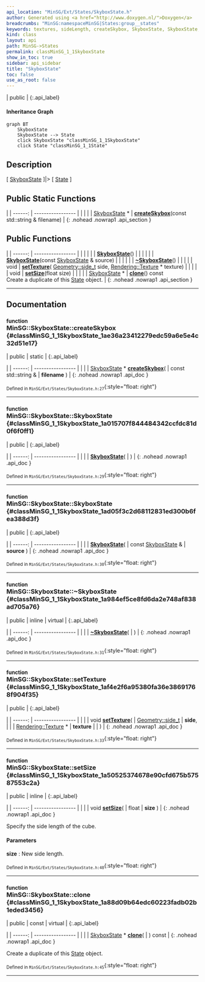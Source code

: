 ```yaml
---
api_location: "MinSG/Ext/States/SkyboxState.h"
author: Generated using <a href="http://www.doxygen.nl/">Doxygen</a>
breadcrumbs: "MinSG:namespaceMinSG|States:group__states"
keywords: textures, sideLength, createSkybox, SkyboxState, SkyboxState, ~SkyboxState, setTexture, setSize, clone, doEnableState
kind: class
layout: api
path: MinSG->States
permalink: classMinSG_1_1SkyboxState
show_in_toc: true
sidebar: api_sidebar
title: "SkyboxState"
toc: false
use_as_root: false
---
```


| public |
{:.api_label}

#### Inheritance Graph

```mermaid
graph BT
	SkyboxState
	SkyboxState --> State
	click SkyboxState "classMinSG_1_1SkyboxState"
	click State "classMinSG_1_1State"
```

## Description



[ [SkyboxState](classMinSG_1_1SkyboxState) ]|> [ [State](classMinSG_1_1State) ]



## Public Static Functions

|
| ------: | ----------------- |
|  | |
| [SkyboxState](classMinSG_1_1SkyboxState) * | **[createSkybox](#classMinSG_1_1SkyboxState_1ae36a23412279edc59a6e5e4c32d51e17)**(const std::string & filename) |
{: .nohead .nowrap1 .api_section }


## Public Functions

|
| ------: | ----------------- |
|  | |
|  | **[SkyboxState](#classMinSG_1_1SkyboxState_1a015707f844484342ccfdc81d0f6f0ff1)**() |
|  | |
|  | **[SkyboxState](#classMinSG_1_1SkyboxState_1ad05f3c2d68112831ed300b6fea388d3f)**(const [SkyboxState](classMinSG_1_1SkyboxState) & source) |
|  | |
|  | **[~SkyboxState](#classMinSG_1_1SkyboxState_1a984ef5ce8fd6da2e748af838ad705a76)**() |
|  | |
| void | **[setTexture](#classMinSG_1_1SkyboxState_1af4e2f6a95380fa36e38691768f904f35)**( [Geometry::side_t](namespaceGeometry#namespaceGeometry_1a32afb72609fcf5b2626087b7b1c8a717)  side,  [Rendering::Texture](classRendering_1_1Texture) * texture) |
|  | |
| void | **[setSize](#classMinSG_1_1SkyboxState_1a50525374678e90cfd675b57587553c2a)**(float size) |
|  | |
| [SkyboxState](classMinSG_1_1SkyboxState) * | **[clone](#classMinSG_1_1SkyboxState_1a88d09b64edc60223fadb02b1eded3456)**() const <br/> Create a duplicate of this [State](classMinSG_1_1State) object. |
{: .nohead .nowrap1 .api_section }


-------------------------------------------------------------------

## Documentation

### <small>function</small><br/> MinSG::SkyboxState::createSkybox {#classMinSG_1_1SkyboxState_1ae36a23412279edc59a6e5e4c32d51e17}

| public | static |
{:.api_label}

|
| ------: | ----------------- |
|  |
| [SkyboxState](classMinSG_1_1SkyboxState) * **[createSkybox](#classMinSG_1_1SkyboxState_1ae36a23412279edc59a6e5e4c32d51e17)**( | const std::string & | **filename** ) |
{: .nohead .nowrap1 .api_doc }





<sub>Defined in `MinSG/Ext/States/SkyboxState.h:27`</sub>{:style="float: right"}

-------------------------------------------------------------------

### <small>function</small><br/> MinSG::SkyboxState::SkyboxState {#classMinSG_1_1SkyboxState_1a015707f844484342ccfdc81d0f6f0ff1}

| public |
{:.api_label}

|
| ------: | ----------------- |
|  |
|  **[SkyboxState](#classMinSG_1_1SkyboxState_1a015707f844484342ccfdc81d0f6f0ff1)**( |  ) |
{: .nohead .nowrap1 .api_doc }





<sub>Defined in `MinSG/Ext/States/SkyboxState.h:29`</sub>{:style="float: right"}

-------------------------------------------------------------------

### <small>function</small><br/> MinSG::SkyboxState::SkyboxState {#classMinSG_1_1SkyboxState_1ad05f3c2d68112831ed300b6fea388d3f}

| public |
{:.api_label}

|
| ------: | ----------------- |
|  |
|  **[SkyboxState](#classMinSG_1_1SkyboxState_1ad05f3c2d68112831ed300b6fea388d3f)**( | const [SkyboxState](classMinSG_1_1SkyboxState) & | **source** ) |
{: .nohead .nowrap1 .api_doc }





<sub>Defined in `MinSG/Ext/States/SkyboxState.h:30`</sub>{:style="float: right"}

-------------------------------------------------------------------

### <small>function</small><br/> MinSG::SkyboxState::~SkyboxState {#classMinSG_1_1SkyboxState_1a984ef5ce8fd6da2e748af838ad705a76}

| public | inline | virtual |
{:.api_label}

|
| ------: | ----------------- |
|  |
|  **[~SkyboxState](#classMinSG_1_1SkyboxState_1a984ef5ce8fd6da2e748af838ad705a76)**( |  ) |
{: .nohead .nowrap1 .api_doc }





<sub>Defined in `MinSG/Ext/States/SkyboxState.h:31`</sub>{:style="float: right"}

-------------------------------------------------------------------

### <small>function</small><br/> MinSG::SkyboxState::setTexture {#classMinSG_1_1SkyboxState_1af4e2f6a95380fa36e38691768f904f35}

| public |
{:.api_label}

|
| ------: | ----------------- |
|  |
| void **[setTexture](#classMinSG_1_1SkyboxState_1af4e2f6a95380fa36e38691768f904f35)**( |  [Geometry::side_t](namespaceGeometry#namespaceGeometry_1a32afb72609fcf5b2626087b7b1c8a717)  | **side**, |
| |  [Rendering::Texture](classRendering_1_1Texture) * | **texture** |
|   ) |
{: .nohead .nowrap1 .api_doc }





<sub>Defined in `MinSG/Ext/States/SkyboxState.h:33`</sub>{:style="float: right"}

-------------------------------------------------------------------

### <small>function</small><br/> MinSG::SkyboxState::setSize {#classMinSG_1_1SkyboxState_1a50525374678e90cfd675b57587553c2a}

| public | inline |
{:.api_label}

|
| ------: | ----------------- |
|  |
| void **[setSize](#classMinSG_1_1SkyboxState_1a50525374678e90cfd675b57587553c2a)**( | float | **size** ) |
{: .nohead .nowrap1 .api_doc }



Specify the side length of the cube.


#### Parameters
**size**
:  New side length.







<sub>Defined in `MinSG/Ext/States/SkyboxState.h:40`</sub>{:style="float: right"}

-------------------------------------------------------------------

### <small>function</small><br/> MinSG::SkyboxState::clone {#classMinSG_1_1SkyboxState_1a88d09b64edc60223fadb02b1eded3456}

| public | const | virtual |
{:.api_label}

|
| ------: | ----------------- |
|  |
| [SkyboxState](classMinSG_1_1SkyboxState) * **[clone](#classMinSG_1_1SkyboxState_1a88d09b64edc60223fadb02b1eded3456)**( |  ) const |
{: .nohead .nowrap1 .api_doc }

Create a duplicate of this [State](classMinSG_1_1State) object.





<sub>Defined in `MinSG/Ext/States/SkyboxState.h:45`</sub>{:style="float: right"}

-------------------------------------------------------------------


